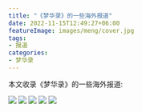 ```yaml
---
title: "《梦华录》的一些海外报道"
date: 2022-11-15T12:49:27+06:00
featureImage: images/meng/cover.jpg
tags:
- 报道
categories:
- 梦华录
---
```


本文收录《梦华录》的一些海外报道:



![](/images/blog/meng/reports/vogue.JPG)
![](/images/blog/meng/reports/jing.JPG)
![](/images/blog/meng/reports/variety.JPG)
![](/images/blog/meng/reports/wowow.JPG)
![](/images/blog/meng/reports/others.JPG)
